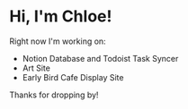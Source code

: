 # Hi, I'm Chloe!

Right now I'm working on: 

- Notion Database and Todoist Task Syncer
- Art Site
- Early Bird Cafe Display Site

Thanks for dropping by!
